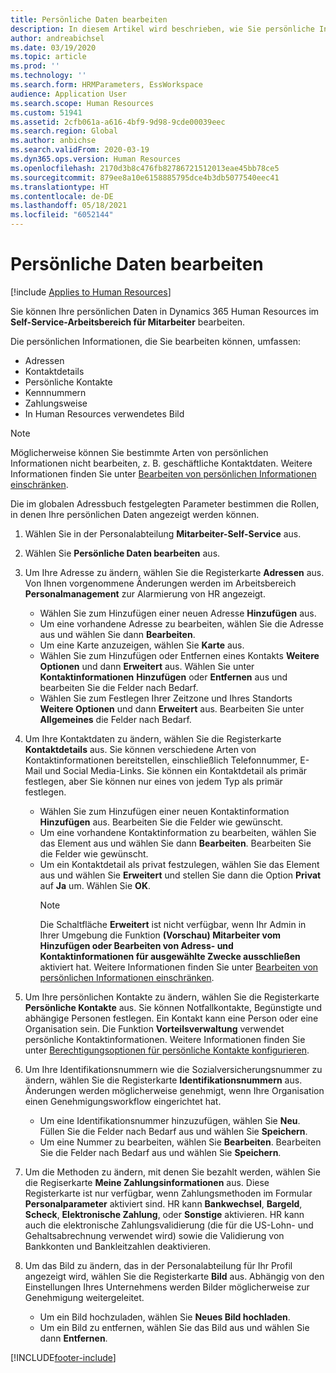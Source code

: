 ```yaml
---
title: Persönliche Daten bearbeiten
description: In diesem Artikel wird beschrieben, wie Sie persönliche Informationen im Self-Service für Mitarbeiter und Manager bearbeiten.
author: andreabichsel
ms.date: 03/19/2020
ms.topic: article
ms.prod: ''
ms.technology: ''
ms.search.form: HRMParameters, EssWorkspace
audience: Application User
ms.search.scope: Human Resources
ms.custom: 51941
ms.assetid: 2cfb061a-a616-4bf9-9d98-9cde00039eec
ms.search.region: Global
ms.author: anbichse
ms.search.validFrom: 2020-03-19
ms.dyn365.ops.version: Human Resources
ms.openlocfilehash: 2170d3b8c476fb82786721512013eae45bb78ce5
ms.sourcegitcommit: 879ee8a10e6158885795dce4b3db5077540eec41
ms.translationtype: HT
ms.contentlocale: de-DE
ms.lasthandoff: 05/18/2021
ms.locfileid: "6052144"
---
```

# <a name="edit-personal-information"></a>Persönliche Daten bearbeiten

[!include [Applies to Human Resources](../includes/applies-to-hr.md)]

Sie können Ihre persönlichen Daten in Dynamics 365 Human Resources im **Self-Service-Arbeitsbereich für Mitarbeiter** bearbeiten.

Die persönlichen Informationen, die Sie bearbeiten können, umfassen:

- Adressen
- Kontaktdetails
- Persönliche Kontakte
- Kennnummern
- Zahlungsweise
- In Human Resources verwendetes Bild

>[!NOTE]
>Möglicherweise können Sie bestimmte Arten von persönlichen Informationen nicht bearbeiten, z. B. geschäftliche Kontaktdaten. Weitere Informationen finden Sie unter [Bearbeiten von persönlichen Informationen einschränken](hr-employee-self-service-restrict-editing.md).

Die im globalen Adressbuch festgelegten Parameter bestimmen die Rollen, in denen Ihre persönlichen Daten angezeigt werden können.

1. Wählen Sie in der Personalabteilung **Mitarbeiter-Self-Service** aus.

2. Wählen Sie **Persönliche Daten bearbeiten** aus.

3. Um Ihre Adresse zu ändern, wählen Sie die Registerkarte **Adressen** aus. Von Ihnen vorgenommene Änderungen werden im Arbeitsbereich **Personalmanagement** zur Alarmierung von HR angezeigt.

    - Wählen Sie zum Hinzufügen einer neuen Adresse **Hinzufügen** aus.
    - Um eine vorhandene Adresse zu bearbeiten, wählen Sie die Adresse aus und wählen Sie dann **Bearbeiten**.
    - Um eine Karte anzuzeigen, wählen Sie **Karte** aus.
    - Wählen Sie zum Hinzufügen oder Entfernen eines Kontakts **Weitere Optionen** und dann **Erweitert** aus. Wählen Sie unter **Kontaktinformationen** **Hinzufügen** oder **Entfernen** aus und bearbeiten Sie die Felder nach Bedarf.
    - Wählen Sie zum Festlegen Ihrer Zeitzone und Ihres Standorts **Weitere Optionen** und dann **Erweitert** aus. Bearbeiten Sie unter **Allgemeines** die Felder nach Bedarf.

4. Um Ihre Kontaktdaten zu ändern, wählen Sie die Registerkarte **Kontaktdetails** aus. Sie können verschiedene Arten von Kontaktinformationen bereitstellen, einschließlich Telefonnummer, E-Mail und Social Media-Links. Sie können ein Kontaktdetail als primär festlegen, aber Sie können nur eines von jedem Typ als primär festlegen.

    - Wählen Sie zum Hinzufügen einer neuen Kontaktinformation **Hinzufügen** aus. Bearbeiten Sie die Felder wie gewünscht.
    - Um eine vorhandene Kontaktinformation zu bearbeiten, wählen Sie das Element aus und wählen Sie dann **Bearbeiten**. Bearbeiten Sie die Felder wie gewünscht.
    - Um ein Kontaktdetail als privat festzulegen, wählen Sie das Element aus und wählen Sie **Erweitert** und stellen Sie dann die Option **Privat** auf **Ja** um. Wählen Sie **OK**.
      >[!NOTE]
      >Die Schaltfläche **Erweitert** ist nicht verfügbar, wenn Ihr Admin in Ihrer Umgebung die Funktion **(Vorschau) Mitarbeiter vom Hinzufügen oder Bearbeiten von Adress- und Kontaktinformationen für ausgewählte Zwecke ausschließen** aktiviert hat. Weitere Informationen finden Sie unter [Bearbeiten von persönlichen Informationen einschränken](hr-employee-self-service-restrict-editing.md).
  
5. Um Ihre persönlichen Kontakte zu ändern, wählen Sie die Registerkarte **Persönliche Kontakte** aus. Sie können Notfallkontakte, Begünstigte und abhängige Personen festlegen. Ein Kontakt kann eine Person oder eine Organisation sein. Die Funktion **Vorteilsverwaltung** verwendet persönliche Kontaktinformationen. Weitere Informationen finden Sie unter [Berechtigungsoptionen für persönliche Kontakte konfigurieren](hr-benefits-setup-contact-eligibility-options.md).

6. Um Ihre Identifikationsnummern wie die Sozialversicherungsnummer zu ändern, wählen Sie die Registerkarte **Identifikationsnummern** aus. Änderungen werden möglicherweise genehmigt, wenn Ihre Organisation einen Genehmigungsworkflow eingerichtet hat.

    - Um eine Identifikationsnummer hinzuzufügen, wählen Sie **Neu**. Füllen Sie die Felder nach Bedarf aus und wählen Sie **Speichern**.
    - Um eine Nummer zu bearbeiten, wählen Sie **Bearbeiten**. Bearbeiten Sie die Felder nach Bedarf aus und wählen Sie **Speichern**.

7. Um die Methoden zu ändern, mit denen Sie bezahlt werden, wählen Sie die Regiserkarte **Meine Zahlungsinformationen** aus. Diese Registerkarte ist nur verfügbar, wenn Zahlungsmethoden im Formular **Personalparameter** aktiviert sind. HR kann **Bankwechsel**, **Bargeld**, **Scheck**, **Elektronische Zahlung**, oder **Sonstige** aktivieren. HR kann auch die elektronische Zahlungsvalidierung (die für die US-Lohn- und Gehaltsabrechnung verwendet wird) sowie die Validierung von Bankkonten und Bankleitzahlen deaktivieren.

8. Um das Bild zu ändern, das in der Personalabteilung für Ihr Profil angezeigt wird, wählen Sie die Registerkarte **Bild** aus. Abhängig von den Einstellungen Ihres Unternehmens werden Bilder möglicherweise zur Genehmigung weitergeleitet.

    - Um ein Bild hochzuladen, wählen Sie **Neues Bild hochladen**.
    - Um ein Bild zu entfernen, wählen Sie das Bild aus und wählen Sie dann **Entfernen**.



[!INCLUDE[footer-include](../includes/footer-banner.md)]